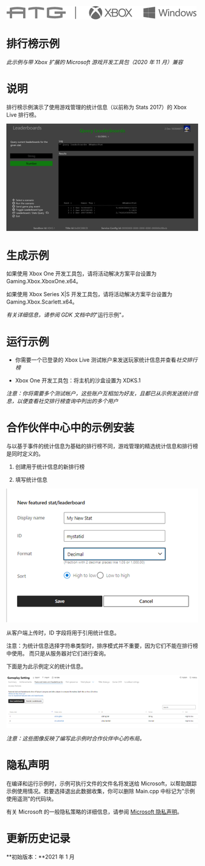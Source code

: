   ![](./media/image1.png)

#   排行榜示例

*此示例与带 Xbox 扩展的 Microsoft 游戏开发工具包（2020 年 11 月）兼容*

# 

# 说明

排行榜示例演示了使用游戏管理的统计信息（以前称为 Stats 2017）的 Xbox
Live 排行榜。

![](./media/image3.png)

# 生成示例

如果使用 Xbox One 开发工具包，请将活动解决方案平台设置为
Gaming.Xbox.XboxOne.x64。

如果使用 Xbox Series X|S 开发工具包，请将活动解决方案平台设置为
Gaming.Xbox.Scarlett.x64。

*有关详细信息，请参阅 GDK 文档中的*"运行示例"*。*

# 运行示例

-   你需要一个已登录的 Xbox Live
    测试帐户来发送玩家统计信息并查看*社交排行榜*

-   Xbox One 开发工具包：将主机的沙盒设置为 XDKS.1

*注意：你将需要多个测试帐户，这些账户互相加为好友，且都已从示例发送统计信息，以便查看社交排行榜查询中列出的多个用户*

# 合作伙伴中心中的示例安装

与以基于事件的统计信息为基础的排行榜不同，游戏管理的精选统计信息和排行榜是同时定义的。

1.  创建用于统计信息的新排行榜

2.  填写统计信息

![](./media/image4.png)

从客户端上传时，ID 字段将用于引用统计信息。

注意：为统计信息选择字符串类型时，排序模式并不重要，因为它们不能在排行榜中使用。
而只是从服务器对它们进行查询。

下面是为此示例定义的统计信息。

![](./media/image5.png)

*注意：这些图像反映了编写此示例时合作伙伴中心的布局。*

# 隐私声明

在编译和运行示例时，示例可执行文件的文件名将发送给
Microsoft，以帮助跟踪示例使用情况。若要选择退出此数据收集，你可以删除
Main.cpp 中标记为"示例使用遥测"的代码块。

有关 Microsoft 的一般隐私策略的详细信息，请参阅 [Microsoft
隐私声明](https://privacy.microsoft.com/en-us/privacystatement/)。

# 更新历史记录

**初始版本：**2021 年 1 月

